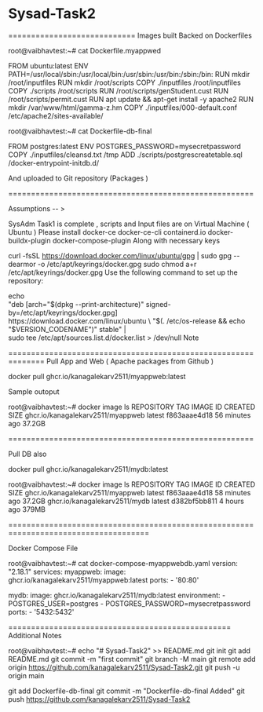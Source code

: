 # Sysad-Task2
============================
Images built Backed on Dockerfiles 

root@vaibhavtest:~# cat Dockerfile.myappwed

FROM ubuntu:latest
ENV PATH=/usr/local/sbin:/usr/local/bin:/usr/sbin:/usr/bin:/sbin:/bin:
RUN mkdir /root/inputfiles
RUN mkdir /root/scripts
COPY ./inputfiles /root/inputfiles
COPY ./scripts /root/scripts
RUN /root/scripts/genStudent.cust
RUN /root/scripts/permit.cust
RUN apt update  && apt-get install -y apache2
RUN mkdir /var/www/html/gamma-z.hm
COPY ./inputfiles/000-default.conf /etc/apache2/sites-available/


root@vaibhavtest:~# cat Dockerfile-db-final

FROM postgres:latest
ENV POSTGRES_PASSWORD=mysecretpassword
COPY ./inputfiles/cleansd.txt /tmp
ADD ./scripts/postgrescreatetable.sql /docker-entrypoint-initdb.d/

And uploaded to Git repository (Packages ) 

======================================================

Assumptions -- > 

SysAdm Task1 is complete , scripts and Input files are on Virtual Machine ( Ubuntu ) 
Please install docker-ce docker-ce-cli containerd.io docker-buildx-plugin docker-compose-plugin
Along with necessary keys 

curl -fsSL https://download.docker.com/linux/ubuntu/gpg | sudo gpg --dearmor -o /etc/apt/keyrings/docker.gpg
 sudo chmod a+r /etc/apt/keyrings/docker.gpg
Use the following command to set up the repository:


 echo \
  "deb [arch="$(dpkg --print-architecture)" signed-by=/etc/apt/keyrings/docker.gpg] https://download.docker.com/linux/ubuntu \
  "$(. /etc/os-release && echo "$VERSION_CODENAME")" stable" | \
  sudo tee /etc/apt/sources.list.d/docker.list > /dev/null
Note


==============================================================
Pull App and Web ( Apache packages from Github ) 

docker pull ghcr.io/kanagalekarv2511/myappweb:latest

Sample outoput 

root@vaibhavtest:~# docker image ls
REPOSITORY                          TAG       IMAGE ID       CREATED          SIZE
ghcr.io/kanagalekarv2511/myappweb   latest    f863aaae4d18   56 minutes ago   37.2GB



======================================================

Pull DB also 

docker pull ghcr.io/kanagalekarv2511/mydb:latest

root@vaibhavtest:~# docker image ls
REPOSITORY                          TAG       IMAGE ID       CREATED          SIZE
ghcr.io/kanagalekarv2511/myappweb   latest    f863aaae4d18   58 minutes ago   37.2GB
ghcr.io/kanagalekarv2511/mydb       latest    d382bf5bb811   4 hours ago      379MB

=====================================================================================

Docker Compose File 

root@vaibhavtest:~# cat docker-compose-myappwebdb.yaml
version: "2.18.1"
services:
  myappweb:
    image: ghcr.io/kanagalekarv2511/myappweb:latest
    ports:
      - '80:80'

  mydb:
    image: ghcr.io/kanagalekarv2511/mydb:latest
    environment:
      - POSTGRES_USER=postgres
      - POSTGRES_PASSWORD=mysecretpassword
    ports:
      - '5432:5432'

=================================================
Additional Notes 

root@vaibhavtest:~# echo "# Sysad-Task2" >> README.md
git init
git add README.md
git commit -m "first commit"
git branch -M main
git remote add origin https://github.com/kanagalekarv2511/Sysad-Task2.git
git push -u origin main

git add Dockerfile-db-final
git commit -m "Dockerfile-db-final Added"
git push https://github.com/kanagalekarv2511/Sysad-Task2

